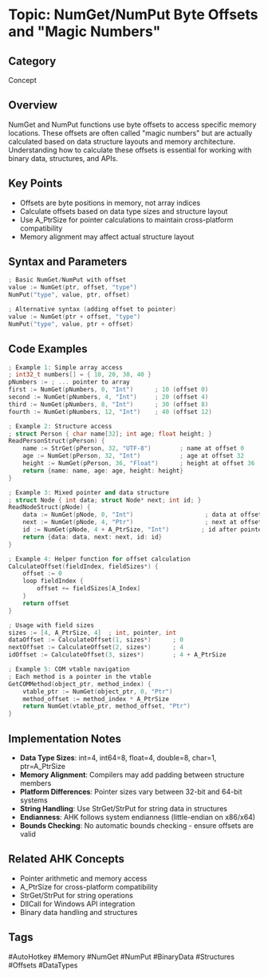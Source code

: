 # Topic: NumGet/NumPut Byte Offsets and "Magic Numbers"

## Category

Concept

## Overview

NumGet and NumPut functions use byte offsets to access specific memory locations. These offsets are often called "magic numbers" but are actually calculated based on data structure layouts and memory architecture. Understanding how to calculate these offsets is essential for working with binary data, structures, and APIs.

## Key Points

- Offsets are byte positions in memory, not array indices
- Calculate offsets based on data type sizes and structure layout
- Use A_PtrSize for pointer calculations to maintain cross-platform compatibility
- Memory alignment may affect actual structure layout

## Syntax and Parameters

```cpp
; Basic NumGet/NumPut with offset
value := NumGet(ptr, offset, "type")
NumPut("type", value, ptr, offset)

; Alternative syntax (adding offset to pointer)
value := NumGet(ptr + offset, "type")
NumPut("type", value, ptr + offset)
```

## Code Examples

```cpp
; Example 1: Simple array access
; int32_t numbers[] = { 10, 20, 30, 40 }
pNumbers := ; ... pointer to array
first := NumGet(pNumbers, 0, "Int")      ; 10 (offset 0)
second := NumGet(pNumbers, 4, "Int")     ; 20 (offset 4)
third := NumGet(pNumbers, 8, "Int")      ; 30 (offset 8)
fourth := NumGet(pNumbers, 12, "Int")    ; 40 (offset 12)

; Example 2: Structure access
; struct Person { char name[32]; int age; float height; }
ReadPersonStruct(pPerson) {
    name := StrGet(pPerson, 32, "UTF-8")        ; name at offset 0
    age := NumGet(pPerson, 32, "Int")           ; age at offset 32
    height := NumGet(pPerson, 36, "Float")      ; height at offset 36
    return {name: name, age: age, height: height}
}

; Example 3: Mixed pointer and data structure
; struct Node { int data; struct Node* next; int id; }
ReadNodeStruct(pNode) {
    data := NumGet(pNode, 0, "Int")                    ; data at offset 0
    next := NumGet(pNode, 4, "Ptr")                    ; next at offset 4
    id := NumGet(pNode, 4 + A_PtrSize, "Int")         ; id after pointer
    return {data: data, next: next, id: id}
}

; Example 4: Helper function for offset calculation
CalculateOffset(fieldIndex, fieldSizes*) {
    offset := 0
    loop fieldIndex {
        offset += fieldSizes[A_Index]
    }
    return offset
}

; Usage with field sizes
sizes := [4, A_PtrSize, 4]  ; int, pointer, int
dataOffset := CalculateOffset(1, sizes*)      ; 0
nextOffset := CalculateOffset(2, sizes*)      ; 4
idOffset := CalculateOffset(3, sizes*)        ; 4 + A_PtrSize

; Example 5: COM vtable navigation
; Each method is a pointer in the vtable
GetCOMMethod(object_ptr, method_index) {
    vtable_ptr := NumGet(object_ptr, 0, "Ptr")
    method_offset := method_index * A_PtrSize
    return NumGet(vtable_ptr, method_offset, "Ptr")
}
```

## Implementation Notes

- **Data Type Sizes**: int=4, int64=8, float=4, double=8, char=1, ptr=A_PtrSize
- **Memory Alignment**: Compilers may add padding between structure members
- **Platform Differences**: Pointer sizes vary between 32-bit and 64-bit systems
- **String Handling**: Use StrGet/StrPut for string data in structures
- **Endianness**: AHK follows system endianness (little-endian on x86/x64)
- **Bounds Checking**: No automatic bounds checking - ensure offsets are valid

## Related AHK Concepts

- Pointer arithmetic and memory access
- A_PtrSize for cross-platform compatibility
- StrGet/StrPut for string operations
- DllCall for Windows API integration
- Binary data handling and structures

## Tags

#AutoHotkey #Memory #NumGet #NumPut #BinaryData #Structures #Offsets #DataTypes